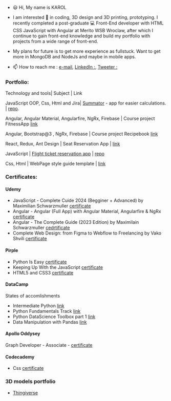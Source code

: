 - 😃 Hi, My name is KAROL

-  I am interested 👀 in coding, 3D design and 3D printing, prototyping. I recently completed a post-graduate 💻 Front-End developer with HTML CSS JavaScript with Angular at Merito WSB Wroclaw, after which I continue to gain front-end knowledge and build my portfolio with projects from a wide range of front-end.
  
- My plans for future is to get more experience as fullstuck. Want to get more in MongoDB and NodeJs and maybe in mobile apps.
- 📫 How to reach me :
  [e-mail](karolawdziewicz@gmail.com), 
  [LinkedIn :](https://www.linkedin.com/in/karol-awdziewicz-94b301224/), 
  [Tweeter :](https://twitter.com/Liluter1)
  

### Portfolio:

Technology and tools| Subject | Link

JavaScript OOP, Css, Html and Jira|  [Summator](https://github.com/Liluter/Summator/settings/pages) - app for easier calculations. | [repo](https://github.com/Liluter/Summator).

Angular, Angular Material, Angularfire, NgRx, Firebase | Course project FitnessApp [link](https://ng-fitness-tracker-25afa.web.app/)

Angular, Bootstrap@3 , NgRx, Firebase | Course project Recipebook [link](https://ng-course-recipebook-66757.web.app/)

React, Redux, Ant Design | Seat Reservation App | [link](https://seat-reservation-app.netlify.app/)

JavaScript | [Flight ticket reservation app](https://liluter.github.io/Project-Wsb-JavaScript/) | [repo](https://github.com/Liluter/Project-Wsb-JavaScript)

Css, Html | WebPage style guide template | [link](https://liluter.github.io/MyWebsiteStyleGuideCC/)


### Certificates:

#### Udemy
- JavaScript - Complete Cuide 2024 (Begginer + Advanced) by Maximilian Schwarzmuller [certificate](https://www.udemy.com/certificate/UC-045d3c9a-41de-4f25-a0a9-9efac7131e7a/)
- Angular - Angular (Full App) with Angular Material, Angularfire & NgRx [certificate](https://www.udemy.com/certificate/UC-38fbcb90-e8ea-4c11-9355-146b185cecad/)
- Angular - The Complete Guide (2023 Edition) by Maximilain Schwarzmuller [cedrtificate](https://www.udemy.com/certificate/UC-bcc2dd22-937f-47fa-be2d-e5f90d677011/)
- Complete Web Design: from Figma to Webflow to Freelancing by Vako Shvili [certificate](https://www.udemy.com/certificate/UC-989dbe1c-fc4d-4c06-b589-c364951fb1e0/)

#### Pirple

- Python Is Easy [certificate](https://www.pirple.com/certificates/zmlkujpsev#.YWGgIJmRMXI.twitter)
- Keeping Up With the JavaScript [certificate](https://www.pirple.com/certificates/8t6380xchf)
- HTML5 and CSS3  [certificate](https://www.pirple.com/certificates/xyfbeyqke5)

#### DataCamp
States of accomlishments

- Intermediate Python [link](https://t.co/yzSBGAj8eg)
- Python Fundamentals Track [link](https://t.co/BV3TCUcpFl)
- Python DataScience Toolbox part 1 [link](https://t.co/BCC8YaZNsG)
- Data Manipulation with Pandas [link](https://t.co/tzzjApvRiR)

#### Apollo Oddysey

Graph Developer - Associate - [certificate](https://www.apollographql.com/tutorials/certifications/ccd28577-ae5b-4011-a9d3-295a35ce84fe)

#### Codecademy

- Css [certificate](https://www.codecademy.com/profiles/liluter/certificates/9a5bb1fc45b4281af1fffec93b0aaf05)

### 3D models portfolio
- [Thingiverse](https://www.thingiverse.com/liluter/designs)

<!---
Liluter/Liluter is a ✨ special ✨ repository because its `README.md` (this file) appears on your GitHub profile.
You can click the Preview link to take a look at your changes.
--->
